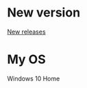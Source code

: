 # New version
<a href="https://github.com/win20-official/FTP-Runner/releases">New releases</a>
# My OS
Windows 10 Home
